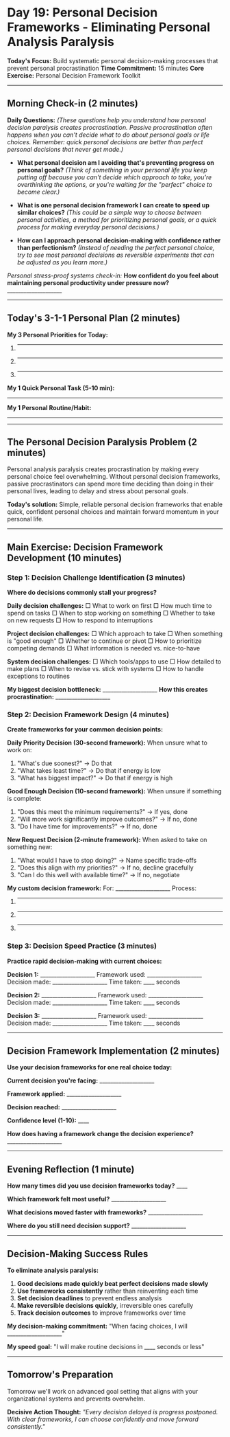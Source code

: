 # Day 19: Personal Decision Frameworks - Eliminating Personal Analysis Paralysis

**Today's Focus:** Build systematic personal decision-making processes that prevent personal procrastination
**Time Commitment:** 15 minutes
**Core Exercise:** Personal Decision Framework Toolkit

---

## Morning Check-in (2 minutes)

**Daily Questions:** *(These questions help you understand how personal decision paralysis creates procrastination. Passive procrastination often happens when you can't decide what to do about personal goals or life choices. Remember: quick personal decisions are better than perfect personal decisions that never get made.)*

- **What personal decision am I avoiding that's preventing progress on personal goals?**
  *(Think of something in your personal life you keep putting off because you can't decide which approach to take, you're overthinking the options, or you're waiting for the "perfect" choice to become clear.)*

- **What is one personal decision framework I can create to speed up similar choices?**
  *(This could be a simple way to choose between personal activities, a method for prioritizing personal goals, or a quick process for making everyday personal decisions.)*

- **How can I approach personal decision-making with confidence rather than perfectionism?**
  *(Instead of needing the perfect personal choice, try to see most personal decisions as reversible experiments that can be adjusted as you learn more.)*

*Personal stress-proof systems check-in:*
**How confident do you feel about maintaining personal productivity under pressure now?** ____________________

---

## Today's 3-1-1 Personal Plan (2 minutes)

**My 3 Personal Priorities for Today:**
1. ____________________
2. ____________________
3. ____________________

**My 1 Quick Personal Task (5-10 min):**
____________________

**My 1 Personal Routine/Habit:**
____________________

---

## The Personal Decision Paralysis Problem (2 minutes)

Personal analysis paralysis creates procrastination by making every personal choice feel overwhelming. Without personal decision frameworks, passive procrastinators can spend more time deciding than doing in their personal lives, leading to delay and stress about personal goals.

**Today's solution:** Simple, reliable personal decision frameworks that enable quick, confident personal choices and maintain forward momentum in your personal life.

---

## Main Exercise: Decision Framework Development (10 minutes)

### Step 1: Decision Challenge Identification (3 minutes)

**Where do decisions commonly stall your progress?**

**Daily decision challenges:**
□ What to work on first
□ How much time to spend on tasks
□ When to stop working on something
□ Whether to take on new requests
□ How to respond to interruptions

**Project decision challenges:**
□ Which approach to take
□ When something is "good enough"
□ Whether to continue or pivot
□ How to prioritize competing demands
□ What information is needed vs. nice-to-have

**System decision challenges:**
□ Which tools/apps to use
□ How detailed to make plans
□ When to revise vs. stick with systems
□ How to handle exceptions to routines

**My biggest decision bottleneck:** ____________________
**How this creates procrastination:** ____________________

### Step 2: Decision Framework Design (4 minutes)

**Create frameworks for your common decision points:**

**Daily Priority Decision (30-second framework):**
When unsure what to work on:
1. "What's due soonest?" → Do that
2. "What takes least time?" → Do that if energy is low
3. "What has biggest impact?" → Do that if energy is high

**Good Enough Decision (10-second framework):**
When unsure if something is complete:
1. "Does this meet the minimum requirements?" → If yes, done
2. "Will more work significantly improve outcomes?" → If no, done
3. "Do I have time for improvements?" → If no, done

**New Request Decision (2-minute framework):**
When asked to take on something new:
1. "What would I have to stop doing?" → Name specific trade-offs
2. "Does this align with my priorities?" → If no, decline gracefully
3. "Can I do this well with available time?" → If no, negotiate

**My custom decision framework:**
For: ____________________
Process:
1. ____________________
2. ____________________
3. ____________________

### Step 3: Decision Speed Practice (3 minutes)

**Practice rapid decision-making with current choices:**

**Decision 1:** ____________________
Framework used: ____________________
Decision made: ____________________
Time taken: ____ seconds

**Decision 2:** ____________________
Framework used: ____________________
Decision made: ____________________
Time taken: ____ seconds

**Decision 3:** ____________________
Framework used: ____________________
Decision made: ____________________
Time taken: ____ seconds

---

## Decision Framework Implementation (2 minutes)

**Use your decision frameworks for one real choice today:**

**Current decision you're facing:** ____________________

**Framework applied:** ____________________

**Decision reached:** ____________________

**Confidence level (1-10):** ____

**How does having a framework change the decision experience?** ____________________

---

## Evening Reflection (1 minute)

**How many times did you use decision frameworks today?** ____

**Which framework felt most useful?** ____________________

**What decisions moved faster with frameworks?** ____________________

**Where do you still need decision support?** ____________________

---

## Decision-Making Success Rules

**To eliminate analysis paralysis:**

1. **Good decisions made quickly beat perfect decisions made slowly**
2. **Use frameworks consistently** rather than reinventing each time
3. **Set decision deadlines** to prevent endless analysis
4. **Make reversible decisions quickly**, irreversible ones carefully
5. **Track decision outcomes** to improve frameworks over time

**My decision-making commitment:** "When facing choices, I will ____________________"

**My speed goal:** "I will make routine decisions in ____ seconds or less"

---

## Tomorrow's Preparation
Tomorrow we'll work on advanced goal setting that aligns with your organizational systems and prevents overwhelm.

**Decisive Action Thought:**
*"Every decision delayed is progress postponed. With clear frameworks, I can choose confidently and move forward consistently."*